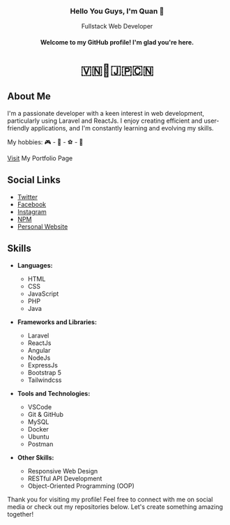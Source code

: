 <div align="center">

<h3>Hello You Guys, I'm Quan 👋</h3>
<span>Fullstack Web Developer</span>
<h4>Welcome to my GitHub profile! I'm glad you're here.</h4>
<h1>🇻🇳🏴󠁧󠁢󠁥󠁮󠁧󠁿🇯🇵🇨🇳</h3>
</div>



## About Me

I'm a passionate developer with a keen interest in web development, particularly using Laravel and ReactJs. I enjoy creating efficient and user-friendly applications, and I'm constantly learning and evolving my skills.

My hobbies: 🎮 - 📖 - ⚽️ - 🍿

[Visit](https://quandohong28.github.io/pp_portfolio/) My Portfolio Page

## Social Links

- [Twitter](https://x.com/quandh02)
- [Facebook](https://www.facebook.com/quandh.02)
- [Instagram](https://www.instagram.com/quandh.02)
- [NPM](https://www.npmjs.com/~quandohong28)
- [Personal Website](https://yourwebsite.com)

## Skills

- **Languages:** 
  - HTML
  - CSS
  - JavaScript
  - PHP
  - Java

- **Frameworks and Libraries:**
  - Laravel
  - ReactJs
  - Angular
  - NodeJs
  - ExpressJs
  - Bootstrap 5
  - Tailwindcss

- **Tools and Technologies:**
  - VSCode
  - Git & GitHub
  - MySQL
  - Docker
  - Ubuntu
  - Postman

- **Other Skills:**
  - Responsive Web Design
  - RESTful API Development
  - Object-Oriented Programming (OOP)

Thank you for visiting my profile! Feel free to connect with me on social media or check out my repositories below. Let's create something amazing together!
